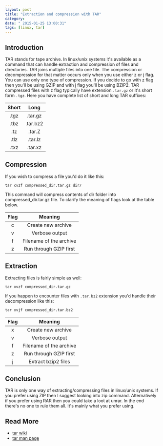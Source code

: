```yaml
---
layout: post
title: "Extraction and compression with TAR"
category: 
date: " 2015-01-25 13:00:31"
tags: [linux, tar]
---
```


## Introduction

TAR stands for tape archive. In linux/unix systems it's available as a command that can handle extraction and
compression of files and directories. TAR joins multiple files into one file. The compression or decompression for that
matter occurs only when you use either z or j flag. You can use only one type of compression.
If you decide to go with z flag then you'll be using GZIP and with j flag you'll be using BZIP2.
TAR compressed files with z flag typically have extension <code>.tar.gz</code> or it's short form <code>.tgz</code>.
Here you have complete list of short and long TAR suffixes:

| Short | Long    |
|:-----:|:-------:|
|  .tgz | .tar.gz |
|  .tbz | .tar.bz2|
|  .tz  | .tar.Z  |
|  .tlz | .tar.lz |
|  .txz | .tar.xz |

## Compression

If you wish to compress a file you'd do it like this:

    tar cvzf compressed_dir.tar.gz dir/

This command will compress contents of dir folder into compressed_dir.tar.gz file.
To clarify the meaning of flags look at the table below.


|  Flag |                 Meaning
|:-----:|:----------------------------------------:|
|   c   | Create new archive                       |
|   v   | Verbose output                           |
|   f   | Filename of the archive                  |
|   z   | Run through GZIP first                   |

## Extraction

Extracting files is fairly simple as well:

    tar xvzf compressed_dir.tar.gz

If you happen to encounter files with <code>.tar.bz2</code> extension you'd handle their decompression like this:

    tar xvjf compressed_dir.tar.bz2


|  Flag |                 Meaning
|:-----:|:----------------------------------------:|
|   x   | Create new archive                       |
|   v   | Verbose output                           |
|   f   | Filename of the archive                  |
|   z   | Run through GZIP first                   |
|   j   | Extract bzip2 files                      |

## Conclusion

TAR is only one way of extracting/compressing files in linux/unix systems. If you prefer using ZIP then I suggest
looking into zip command. Alternatively if you prefer using RAR then you could take a loot at unrar.
In the end there's no one to rule them all. It's mainly what you prefer using.


## Read More

* [tar wiki](http://en.wikipedia.org/wiki/Tar_%28computing%29)
* [tar man page](http://unixhelp.ed.ac.uk/CGI/man-cgi?tar)
